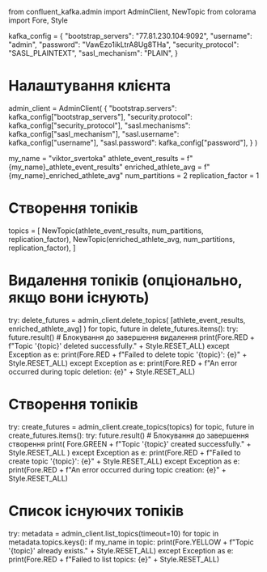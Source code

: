 from confluent_kafka.admin import AdminClient, NewTopic
from colorama import Fore, Style

kafka_config = {
"bootstrap_servers": "77.81.230.104:9092",
"username": "admin",
"password": "VawEzo1ikLtrA8Ug8THa",
"security_protocol": "SASL_PLAINTEXT",
"sasl_mechanism": "PLAIN",
}

# Налаштування клієнта

admin_client = AdminClient(
{
"bootstrap.servers": kafka_config["bootstrap_servers"],
"security.protocol": kafka_config["security_protocol"],
"sasl.mechanisms": kafka_config["sasl_mechanism"],
"sasl.username": kafka_config["username"],
"sasl.password": kafka_config["password"],
}
)

my_name = "viktor_svertoka"
athlete_event_results = f"{my_name}\_athlete_event_results"
enriched_athlete_avg = f"{my_name}\_enriched_athlete_avg"
num_partitions = 2
replication_factor = 1

# Створення топіків

topics = [
NewTopic(athlete_event_results, num_partitions, replication_factor),
NewTopic(enriched_athlete_avg, num_partitions, replication_factor),
]

# Видалення топіків (опціонально, якщо вони існують)

try:
delete_futures = admin_client.delete_topics(
[athlete_event_results, enriched_athlete_avg]
)
for topic, future in delete_futures.items():
try:
future.result() # Блокування до завершення видалення
print(Fore.RED + f"Topic '{topic}' deleted successfully." + Style.RESET_ALL)
except Exception as e:
print(Fore.RED + f"Failed to delete topic '{topic}': {e}" + Style.RESET_ALL)
except Exception as e:
print(Fore.RED + f"An error occurred during topic deletion: {e}" + Style.RESET_ALL)

# Створення топіків

try:
create_futures = admin_client.create_topics(topics)
for topic, future in create_futures.items():
try:
future.result() # Блокування до завершення створення
print(
Fore.GREEN + f"Topic '{topic}' created successfully." + Style.RESET_ALL
)
except Exception as e:
print(Fore.RED + f"Failed to create topic '{topic}': {e}" + Style.RESET_ALL)
except Exception as e:
print(Fore.RED + f"An error occurred during topic creation: {e}" + Style.RESET_ALL)

# Список існуючих топіків

try:
metadata = admin_client.list_topics(timeout=10)
for topic in metadata.topics.keys():
if my_name in topic:
print(Fore.YELLOW + f"Topic '{topic}' already exists." + Style.RESET_ALL)
except Exception as e:
print(Fore.RED + f"Failed to list topics: {e}" + Style.RESET_ALL)
